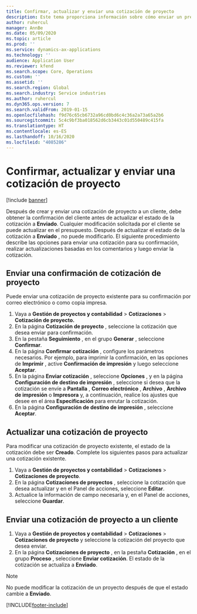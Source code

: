 ```yaml
---
title: Confirmar, actualizar y enviar una cotización de proyecto
description: Este tema proporciona información sobre cómo enviar un presupuesto al cliente para su confirmación, modificarlo en función de los comentarios y luego reenviar el presupuesto.
author: ruhercul
manager: AnnBe
ms.date: 05/09/2020
ms.topic: article
ms.prod: ''
ms.service: dynamics-ax-applications
ms.technology: ''
audience: Application User
ms.reviewer: kfend
ms.search.scope: Core, Operations
ms.custom: ''
ms.assetid: ''
ms.search.region: Global
ms.search.industry: Service industries
ms.author: ruhercul
ms.dyn365.ops.version: 7
ms.search.validFrom: 2019-01-15
ms.openlocfilehash: f9d76c65cb6732a96cd0bd6c4c36a2a73a65a2b6
ms.sourcegitcommit: 5c4c9bf3ba018562d6cb3443c01d550489c415fa
ms.translationtype: HT
ms.contentlocale: es-ES
ms.lasthandoff: 10/16/2020
ms.locfileid: "4085286"
---
```

# <a name="confirm-update-and-send-a-project-quotation"></a>Confirmar, actualizar y enviar una cotización de proyecto

[!include [banner](../includes/banner.md)]

Después de crear y enviar una cotización de proyecto a un cliente, debe obtener la confirmación del cliente antes de actualizar el estado de la cotización a **Enviado**. Cualquier modificación solicitada por el cliente se puede actualizar en el presupuesto. Después de actualizar el estado de la cotización a **Enviado** , no puede modificarlo. El siguiente procedimiento describe las opciones para enviar una cotización para su confirmación, realizar actualizaciones basadas en los comentarios y luego enviar la cotización.

## <a name="send-a-project-quotation-confirmation"></a>Enviar una confirmación de cotización de proyecto  

Puede enviar una cotización de proyecto existente para su confirmación por correo electrónico o como copia impresa. 

1. Vaya a **Gestión de proyectos y contabilidad** > **Cotizaciones** > **Cotización de proyecto.** 
2. En la página **Cotización de proyecto** , seleccione la cotización que desea enviar para confirmación. 
3. En la pestaña **Seguimiento** , en el grupo **Generar** , seleccione **Confirmar**. 
4. En la página **Confirmar cotización** , configure los parámetros necesarios. Por ejemplo, para imprimir la confirmación, en las opciones de **Imprimir** , active **Confirmación de impresión** y luego seleccione **Aceptar**.
5. En la página **Enviar cotización** , seleccione **Opciones** , y en la página **Configuración de destino de impresión** , seleccione si desea que la cotización se envíe a **Pantalla** , **Correo electrónico** , **Archivo** , **Archivo de impresión** o **Impresora** y, a continuación, realice los ajustes que desee en el área **Especificación** para enrutar la cotización.
6. En la página **Configuración de destino de impresión** , seleccione **Aceptar**.  

## <a name="update-a-project-quotation"></a>Actualizar una cotización de proyecto

Para modificar una cotización de proyecto existente, el estado de la cotización debe ser **Creado**. Complete los siguientes pasos para actualizar una cotización existente. 

1. Vaya a **Gestión de proyectos y contabilidad** > **Cotizaciones** > **Cotizaciones de proyecto**.
2. En la página **Cotizaciones de proyectos** , seleccione la cotización que desea actualizar y en el Panel de acciones, seleccione **Editar**.
3. Actualice la información de campo necesaria y, en el Panel de acciones, seleccione **Guardar**.  

## <a name="send-a-project-quotation-to-a-customer"></a>Enviar una cotización de proyecto a un cliente 

1. Vaya a **Gestión de proyectos y contabilidad** > **Cotizaciones** > **Cotizaciones de proyecto** y seleccione la cotización del proyecto que desea enviar.
2. En la página **Cotizaciones de proyecto** , en la pestaña **Cotización** , en el grupo **Proceso** , seleccione **Enviar cotización**. El estado de la cotización se actualiza a **Enviado**.

> [!NOTE]
> No puede modificar la cotización de un proyecto después de que el estado cambie a **Enviado**.


[!INCLUDE[footer-include](../includes/footer-banner.md)]